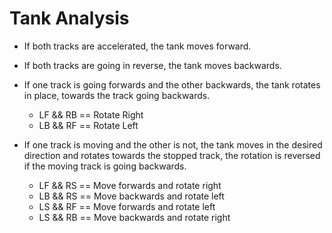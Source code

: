 # Tank Analysis

* If both tracks are accelerated, the tank moves forward.

* If both tracks are going in reverse, the tank moves backwards.

* If one track is going forwards and the other backwards, the tank rotates in place, towards the track going backwards.
    * LF && RB == Rotate Right
    * LB && RF == Rotate Left

* If one track is moving and the other is not, the tank moves in the desired direction and rotates towards the stopped track, the rotation is reversed if the moving track is going backwards.
    * LF && RS == Move forwards and rotate right
    * LB && RS == Move backwards and rotate left
    * LS && RF == Move forwards and rotate left
    * LS && RB == Move backwards and rotate right